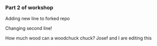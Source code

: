 ### Part 2 of workshop


Adding new line to forked repo

Changing second line!


How much wood can a woodchuck chuck?
Josef and I are editing this

